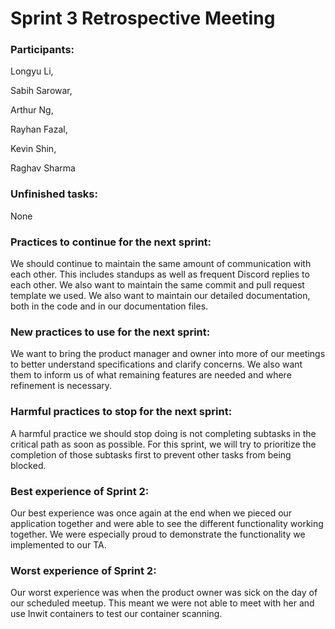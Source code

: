 # Sprint 3 Retrospective Meeting


### **Participants:**

Longyu Li,

Sabih Sarowar,

Arthur Ng,

Rayhan Fazal,

Kevin Shin,

Raghav Sharma


### **Unfinished tasks:**

None 


### **Practices to continue for the next sprint:**

We should continue to maintain the same amount of communication with each other. This includes standups as well as frequent Discord replies to each other. We also want to maintain the same commit and pull request template we used. We also want to maintain our detailed documentation, both in the code and in our documentation files. 


### **New practices to use for the next sprint:**

We want to bring the product manager and owner into more of our meetings to better understand specifications and clarify concerns. We also want them to inform us of what remaining features are needed and where refinement is necessary.


### **Harmful practices to stop for the next sprint:**

A harmful practice we should stop doing is not completing subtasks in the critical path as soon as possible. For this sprint, we will try to prioritize the completion of those subtasks first to prevent other tasks from being blocked.


### **Best experience of Sprint 2:**

Our best experience was once again at the end when we pieced our application together and were able to see the different functionality working together. We were especially proud to demonstrate the functionality we implemented to our TA. 


### **Worst experience of Sprint 2:**

Our worst experience was when the product owner was sick on the day of our scheduled meetup. This meant we were not able to meet with her and use Inwit containers to test our container scanning. 
